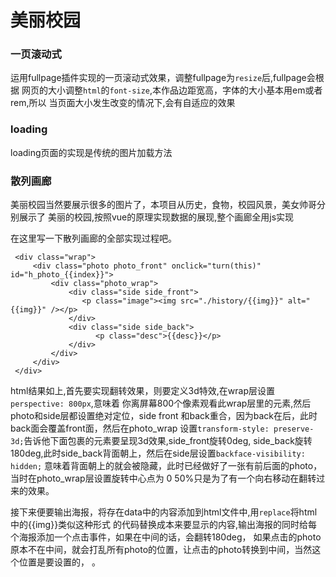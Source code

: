 # 美丽校园

### 一页滚动式

运用fullpage插件实现的一页滚动式效果，调整fullpage为` resize `后,fullpage会根据
网页的大小调整` html `的` font-size `,本作品边距宽高，字体的大小基本用em或者rem,所以
当页面大小发生改变的情况下,会有自适应的效果

### loading

loading页面的实现是传统的图片加载方法

### 散列画廊

美丽校园当然要展示很多的图片了，本项目从历史，食物，校园风景，美女帅哥分别展示了
美丽的校园,按照vue的原理实现数据的展现,整个画廊全用js实现

在这里写一下散列画廊的全部实现过程吧。
```
 <div class="wrap">
     <div class="photo photo_front" onclick="turn(this)" id="h_photo_{{index}}">
         <div class="photo_wrap">
             <div class="side side_front">
                <p class="image"><img src="./history/{{img}}" alt="{{img}}" /></p>
             </div>
             <div class="side side_back">
                   <p class="desc">{{desc}}</p>
             </div>
         </div>
     </div>
 </div>
  ```

html结果如上,首先要实现翻转效果，则要定义3d特效,在wrap层设置` perspective: 800px`,意味着
你离屏幕800个像素观看此wrap层里的元素,然后photo和side层都设置绝对定位，side
front 和back重合，因为back在后，此时back面会覆盖front面，然后在photo_wrap
设置` transform-style: preserve-3d; `告诉他下面包裹的元素要呈现3d效果,side_front旋转0deg,
side_back旋转180deg,此时side_back背面朝上，然后在side层设置` backface-visibility: hidden; `
意味着背面朝上的就会被隐藏，此时已经做好了一张有前后面的photo，当时在photo_wrap层设置旋转中心点为
0 50%只是为了有一个向右移动在翻转过来的效果。

接下来便要输出海报，将存在data中的内容添加到html文件中,用` replace `将html中的{{img}}类似这种形式
的代码替换成本来要显示的内容,输出海报的同时给每个海报添加一个点击事件，如果在中间的话，会翻转180deg，
如果点击的photo原本不在中间，就会打乱所有photo的位置，让点击的photo转换到中间，当然这个位置是要设置的，
。

